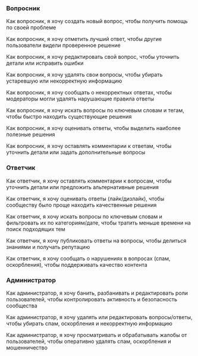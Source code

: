 ﻿### Вопросник

Как вопросник, я хочу создать новый вопрос, чтобы получить помощь по своей проблеме

Как вопросник, я хочу отметить лучший ответ, чтобы другие пользователи видели проверенное решение

Как вопросник, я хочу редактировать свой вопрос, чтобы уточнить детали или исправить ошибки

Как вопросник, я хочу удалять свои вопросы, чтобы убирать устаревшую или некорректную информацию

Как вопросник, я хочу сообщать о некорректных ответах, чтобы модераторы могли удалять нарушающие правила ответы

Как вопросник, я хочу искать вопросы по ключевым словам и тегам, чтобы быстро находить существующие решения

Как вопросник, я хочу оценивать ответы, чтобы выделить наиболее полезные решения

Как вопросник, я хочу оставлять комментарии к ответам, чтобы уточнить детали или задать дополнительные вопросы

### Ответчик

Как ответчик, я хочу оставлять комментарии к вопросам, чтобы уточнить детали или предложить альтернативные решения

Как ответчик, я хочу оценивать ответы (лайк/дизлайк), чтобы сообществу было проще находить качественные решения

Как ответчик, я хочу искать вопросы по ключевым словам и фильтровать их по категориям/дате,
чтобы тратить меньше времени на поиск подходящих тем

Как ответчик, я хочу публиковать ответы на вопросы, чтобы делиться знаниями и получать репутацию

Как ответчик, я хочу сообщать о нарушениях в вопросах (спам, оскорбления), чтобы поддерживать качество контента

### Администратор

Как администратор, я хочу банить, разбанивать и редактировать роли пользователей,
чтобы контролировать активность и безопасность сообщества

Как администратор, я хочу удалять или редактировать вопросы/ответы,
чтобы убирать спам, оскорбления и некорректную информацию

Как администратор, я хочу просматривать и обрабатывать жалобы от пользователей,
чтобы оперативно удалять спам, оскорбления и мошенничество



